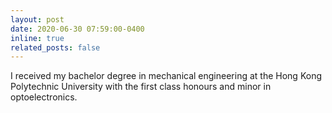 ```yaml
---
layout: post
date: 2020-06-30 07:59:00-0400
inline: true
related_posts: false
---
```


I received my bachelor degree in mechanical engineering at the Hong Kong Polytechnic University with the first class honours and minor in optoelectronics.